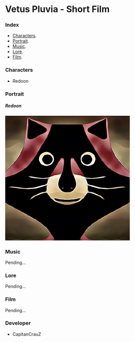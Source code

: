 # Vetus Pluvia - Short Film

### Index

- [Characters](#Characters).
- [Portrait](#Portrait).
- [Music](#Music).
- [Lore](#Lore).
- [Film](#Film).

### Characters
- Redoon

### Portrait

##### Redoon

![Image](https://github.com/CapitanCrauZ/Vetus-Pluvia/blob/master/Characters/Portrait/Redoon.png)

### Music
Pending...

### Lore
Pending...

### Film
Pending...

### Developer 
- CapitanCrauZ